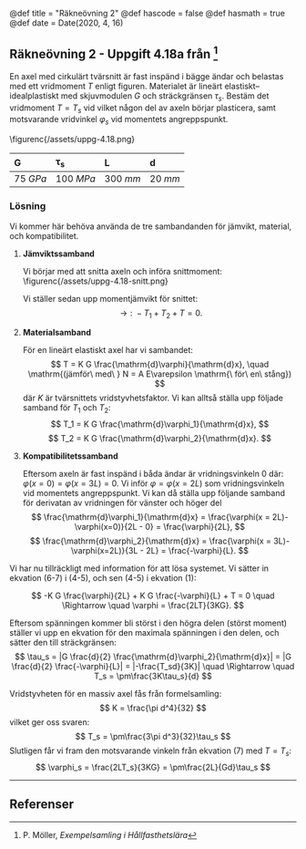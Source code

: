 @def title = "Räkneövning 2"
@def hascode = false
@def hasmath = true
@def date = Date(2020, 4, 16)

## Räkneövning 2 - Uppgift 4.18a från [^moller]

En axel med cirkulärt tvärsnitt är fast inspänd i bägge ändar och belastas med ett vridmoment $T$ enligt figuren. Materialet är lineärt elastiskt–idealplastiskt med skjuvmodulen $G$ och sträckgränsen $\tau_s$.
Bestäm det vridmoment $T = T_s$ vid vilket någon del av axeln börjar plasticera, samt motsvarande vridvinkel $\varphi_s$ vid momentets angreppspunkt.

\figurenc{/assets/uppg-4.18.png}

| G | $\boldsymbol{\tau_s}$ | L | d |
|:--|:--|:--|:--|
| $\SI{75}{GPa}$ | $\SI{100}{MPa}$ | $\SI{300}{mm}$ | $\SI{20}{mm}$ |


### Lösning

Vi kommer här behöva använda de tre sambandanden för jämvikt, material, och kompatibilitet.

1. **Jämviktssamband**

   Vi börjar med att snitta axeln och införa snittmoment:
   \figurenc{/assets/uppg-4.18-snitt.png}
   <!-- \figure{Snittad stång med införda snittkrafter.}{fig-3}{/assets/uppg-2.3-snitt.png} -->

   Vi ställer sedan upp momentjämvikt för snittet:
   $$
   \rightarrow:\ -T_1 + T_2  + T = 0.
   $$

2. **Materialsamband**

   För en lineärt elastiskt axel har vi sambandet:
   $$
   T = K G \frac{\mathrm{d}\varphi}{\mathrm{d}x}, \quad \mathrm{(jämför\ med\ } N = A E\varepsilon \mathrm{\ för\ en\ stång})
   $$
   där $K$ är tvärsnittets vridstyvhetsfaktor. Vi kan alltså ställa upp följade samband för $T_1$ och $T_2$:
   $$
   T_1 = K G \frac{\mathrm{d}\varphi_1}{\mathrm{d}x},
   $$
   $$
   T_2 = K G \frac{\mathrm{d}\varphi_2}{\mathrm{d}x}.
   $$

<!--    @@note @@title Notering @@ @@content
   Notera att eftersom $N_1 = N_2$ från ekv. (1) har vi också sambandet
   $$
   \sigma_1 A_1 = \sigma_2 A_2 \qquad \Rightarrow \qquad \sigma_2 = \sigma_1 \frac{A_1}{A_2}
   $$
   vilket vi kan använda senare.
   @@ @@ -->

3. **Kompatibilitetssamband**

   Eftersom axeln är fast inspänd i båda ändar är vridningsvinkeln 0 där: $\varphi(x = 0) = \varphi(x = 3L) = 0$. Vi inför $\varphi = \varphi(x = 2L)$ som vridningsvinkeln vid momentets angreppspunkt. Vi kan då ställa upp följande samband för derivatan av vridningen för vänster och höger del
   $$
   \frac{\mathrm{d}\varphi_1}{\mathrm{d}x} = \frac{\varphi(x = 2L)-\varphi(x=0)}{2L - 0} = \frac{\varphi}{2L},
   $$
   $$
   \frac{\mathrm{d}\varphi_2}{\mathrm{d}x} = \frac{\varphi(x = 3L)-\varphi(x=2L)}{3L - 2L} = \frac{-\varphi}{L}.
   $$

Vi har nu tillräckligt med information för att lösa systemet. Vi sätter in ekvation (6-7) i (4-5), och sen (4-5) i ekvation (1):

$$
-K G \frac{\varphi}{2L} + K G \frac{-\varphi}{L}  + T = 0 \quad \Rightarrow \quad \varphi = \frac{2LT}{3KG}.
$$

Eftersom spänningen kommer bli störst i den högra delen (störst moment) ställer vi upp en ekvation för den maximala spänningen i den delen, och sätter den till sträckgränsen:
$$
\tau_s = |G \frac{d}{2} \frac{\mathrm{d}\varphi_2}{\mathrm{d}x}| = |G \frac{d}{2} \frac{-\varphi}{L}| = |-\frac{T_sd}{3K}| \quad \Rightarrow \quad T_s = \pm\frac{3K\tau_s}{d}
$$

Vridstyvheten för en massiv axel fås från formelsamling:
$$
K = \frac{\pi d^4}{32}
$$
vilket ger oss svaren:
$$
T_s = \pm\frac{3\pi d^3}{32}\tau_s
$$
Slutligen får vi fram den motsvarande vinkeln från ekvation (7) med $T = T_s$:
$$
\varphi_s = \frac{2LT_s}{3KG} = \pm\frac{2L}{Gd}\tau_s
$$

---

## Referenser

[^moller]: P. Möller, *Exempelsamling i Hållfasthetslära*
[^extra]: *Extra övningsexempel i hållfasthetslära för TME061*
